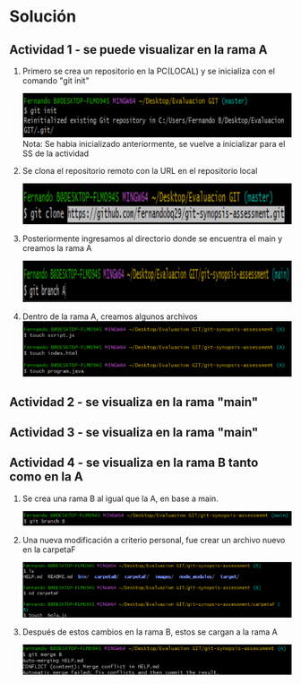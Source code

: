 # Solución

## Actividad 1 - se puede visualizar en la rama A

1. Primero se crea un repositorio en la PC(LOCAL) y se inicializa con el comando "git init"

    ![01](./images/011.png)
    Nota: Se habia inicializado anteriormente, se vuelve a inicializar para el SS de la actividad

2. Se clona el repositorio remoto con la URL en el repositorio local

    ![02](./images/02.png)
3. Posteriormente ingresamos al directorio donde se encuentra el main y creamos la rama A

    ![03](./images/03.png)

4. Dentro de la rama A, creamos algunos archivos
    ![04](./images/04.png)

## Actividad 2 - se visualiza en la rama "main"

## Actividad 3 - se visualiza en la rama "main"

## Actividad 4 - se visualiza en la rama B tanto como en la A

1. Se crea una rama B al igual que la A, en base a main.

    ![10](./images/10.png)

2. Una nueva modificación a criterio personal, fue crear un archivo nuevo en la carpetaF

    ![11](./images/111.png)

3. Después de estos cambios en la rama B, estos se cargan a la rama A

    ![12](./images/12.png)